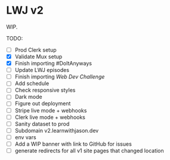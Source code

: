# LWJ v2

WIP.

TODO:

- [ ] Prod Clerk setup
- [x] Validate Mux setup
- [x] Finish importing #DoItAnyways
- [ ] Update LWJ episodes
- [ ] Finish importing _Web Dev Challenge_
- [ ] Add schedule
- [ ] Check responsive styles
- [ ] Dark mode
- [ ] Figure out deployment
- [ ] Stripe live mode + webhooks
- [ ] Clerk live mode + webhooks
- [ ] Sanity dataset to prod
- [ ] Subdomain v2.learnwithjason.dev
- [ ] env vars
- [ ] Add a WIP banner with link to GitHub for issues
- [ ] generate redirects for all v1 site pages that changed location
